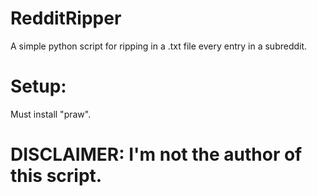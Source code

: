 # RedditRipper
A simple python script for ripping in a .txt file every entry in a subreddit.

# Setup:
Must install "praw".

# DISCLAIMER: I'm not the author of this script.
